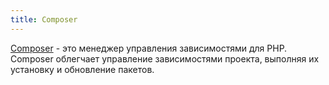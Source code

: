 ```yaml
---
title: Composer
---
```


[Composer][composer] - это менеджер управления зависимостями для PHP.
Composer облегчает управление зависимостями проекта, выполняя их 
установку и обновление пакетов.

  [composer]: https://getcomposer.org
  [packagist]: https://packagist.org

